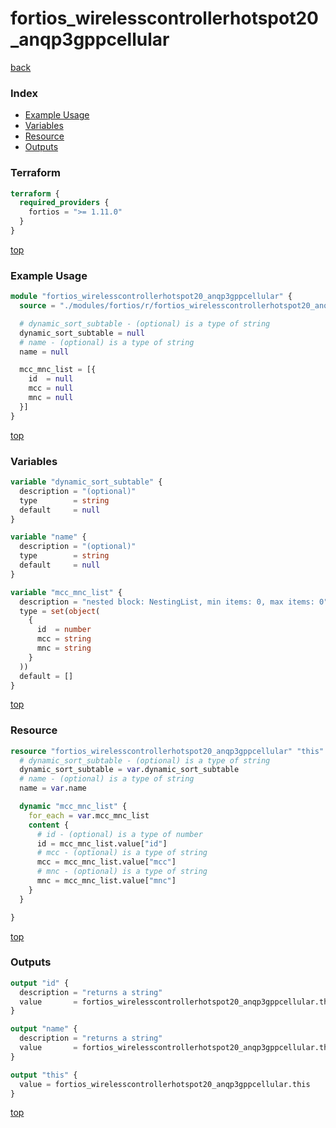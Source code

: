 # fortios_wirelesscontrollerhotspot20_anqp3gppcellular

[back](../fortios.md)

### Index

- [Example Usage](#example-usage)
- [Variables](#variables)
- [Resource](#resource)
- [Outputs](#outputs)

### Terraform

```terraform
terraform {
  required_providers {
    fortios = ">= 1.11.0"
  }
}
```

[top](#index)

### Example Usage

```terraform
module "fortios_wirelesscontrollerhotspot20_anqp3gppcellular" {
  source = "./modules/fortios/r/fortios_wirelesscontrollerhotspot20_anqp3gppcellular"

  # dynamic_sort_subtable - (optional) is a type of string
  dynamic_sort_subtable = null
  # name - (optional) is a type of string
  name = null

  mcc_mnc_list = [{
    id  = null
    mcc = null
    mnc = null
  }]
}
```

[top](#index)

### Variables

```terraform
variable "dynamic_sort_subtable" {
  description = "(optional)"
  type        = string
  default     = null
}

variable "name" {
  description = "(optional)"
  type        = string
  default     = null
}

variable "mcc_mnc_list" {
  description = "nested block: NestingList, min items: 0, max items: 0"
  type = set(object(
    {
      id  = number
      mcc = string
      mnc = string
    }
  ))
  default = []
}
```

[top](#index)

### Resource

```terraform
resource "fortios_wirelesscontrollerhotspot20_anqp3gppcellular" "this" {
  # dynamic_sort_subtable - (optional) is a type of string
  dynamic_sort_subtable = var.dynamic_sort_subtable
  # name - (optional) is a type of string
  name = var.name

  dynamic "mcc_mnc_list" {
    for_each = var.mcc_mnc_list
    content {
      # id - (optional) is a type of number
      id = mcc_mnc_list.value["id"]
      # mcc - (optional) is a type of string
      mcc = mcc_mnc_list.value["mcc"]
      # mnc - (optional) is a type of string
      mnc = mcc_mnc_list.value["mnc"]
    }
  }

}
```

[top](#index)

### Outputs

```terraform
output "id" {
  description = "returns a string"
  value       = fortios_wirelesscontrollerhotspot20_anqp3gppcellular.this.id
}

output "name" {
  description = "returns a string"
  value       = fortios_wirelesscontrollerhotspot20_anqp3gppcellular.this.name
}

output "this" {
  value = fortios_wirelesscontrollerhotspot20_anqp3gppcellular.this
}
```

[top](#index)